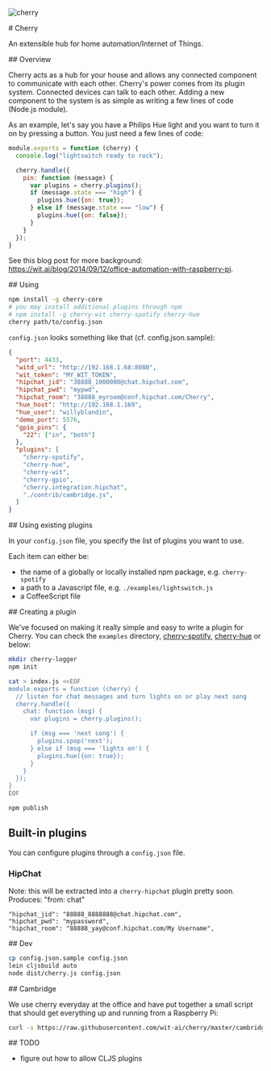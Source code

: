 ![cherry](/docs/cherry.png)

# Cherry

An extensible hub for home automation/Internet of Things.

## Overview

Cherry acts as a hub for your house and allows any connected component to communicate with each other. Cherry's power comes from its plugin system. Connected devices can talk to each other. Adding a new component to the system is as simple as writing a few lines of code (Node.js module).

As an example, let's say you have a Philips Hue light and you want to turn it on by pressing a button. You just need a few lines of code:

```javascript
module.exports = function (cherry) {
  console.log("lightswitch ready to rock");

  cherry.handle({
    pin: function (message) {
      var plugins = cherry.plugins();
      if (message.state === "high") {
        plugins.hue({on: true});
      } else if (message.state === "low") {
        plugins.hue({on: false});
      }
    }
  });
}
```

See this blog post for more background: https://wit.ai/blog/2014/09/12/office-automation-with-raspberry-pi.

## Using

```bash
npm install -g cherry-core
# you may install additional plugins through npm
# npm install -g cherry-wit cherry-spotify cherry-hue
cherry path/to/config.json
```

`config.json` looks something like that (cf. config.json.sample):

```json
{
  "port": 4433,
  "witd_url": "http://192.168.1.68:8080",
  "wit_token": "MY_WIT_TOKEN",
  "hipchat_jid": "38888_1000000@chat.hipchat.com",
  "hipchat_pwd": "mypwd",
  "hipchat_room": "38888_myroom@conf.hipchat.com/Cherry",
  "hue_host": "http://192.168.1.169",
  "hue_user": "willyblandin",
  "demo_port": 5576,
  "gpio_pins": {
    "22": ["in", "both"]
  },
  "plugins": [
    "cherry-spotify",
    "cherry-hue",
    "cherry-wit",
    "cherry-gpio",
    "cherry.integration.hipchat",
    "./contrib/cambridge.js",
  ]
}
```

## Using existing plugins

In your `config.json` file, you specify the list of plugins you want to use.

Each item can either be:
- the name of a globally or locally installed npm package, e.g. `cherry-spotify`
- a path to a Javascript file, e.g. `./examples/lightswitch.js`
- a CoffeeScript file

## Creating a plugin

We've focused on making it really simple and easy to write a plugin for Cherry.
You can check the `examples` directory, [cherry-spotify](https://github.com/wit-ai/cherry-spotify), [cherry-hue](https://github.com/wit-ai/cherry-hue) or below:

```bash
mkdir cherry-logger
npm init

cat > index.js <<EOF
module.exports = function (cherry) {
  // listen for chat messages and turn lights on or play next song
  cherry.handle({
    chat: function (msg) {
      var plugins = cherry.plugins();

      if (msg === 'next song') {
        plugins.spop('next');
      } else if (msg === 'lights on') {
        plugins.hue({on: true});
      }
    }
  });
}
EOF

npm publish
```

## Built-in plugins

You can configure plugins through a `config.json` file.

### HipChat

Note: this will be extracted into a `cherry-hipchat` plugin pretty soon.
Produces: "from: chat"

```
"hipchat_jid": "88888_8888888@chat.hipchat.com",
"hipchat_pwd": "mypassword",
"hipchat_room": "88888_yay@conf.hipchat.com/My Username",
```

## Dev

```bash
cp config.json.sample config.json
lein cljsbuild auto
node dist/cherry.js config.json
```

## Cambridge

We use cherry everyday at the office and have put together a small script that should get everything up and running from a Raspberry Pi:

```bash
curl -s https://raw.githubusercontent.com/wit-ai/cherry/master/cambridge.sh | sudo -E sh
```

## TODO

- figure out how to allow CLJS plugins
